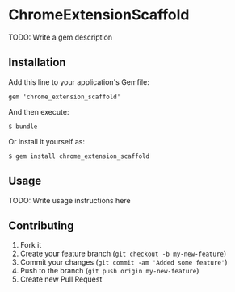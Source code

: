 # ChromeExtensionScaffold

TODO: Write a gem description

## Installation

Add this line to your application's Gemfile:

    gem 'chrome_extension_scaffold'

And then execute:

    $ bundle

Or install it yourself as:

    $ gem install chrome_extension_scaffold

## Usage

TODO: Write usage instructions here

## Contributing

1. Fork it
2. Create your feature branch (`git checkout -b my-new-feature`)
3. Commit your changes (`git commit -am 'Added some feature'`)
4. Push to the branch (`git push origin my-new-feature`)
5. Create new Pull Request
